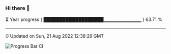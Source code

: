 ### Hi there 👋

⏳ Year progress { ███████████████████▁▁▁▁▁▁▁▁▁▁▁ } 63.71 %

---

⏰ Updated on Sun, 21 Aug 2022 12:38:29 GMT

![Progress Bar CI](https://github.com/ZhaoGui/ZhaoGui/workflows/Progress%20Bar%20CI/badge.svg)

